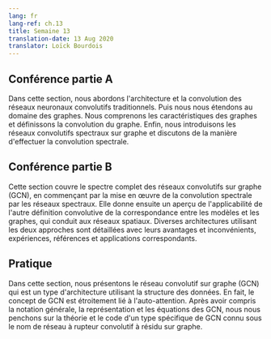 ```yaml
---
lang: fr
lang-ref: ch.13
title: Semaine 13
translation-date: 13 Aug 2020
translator: Loïck Bourdois
---
```


<!--
## Lecture part A


In this section, we discuss the architecture and convolution of traditional convolutional neural networks. Then we extend to the graph domain. We understand the characteristics of graph and define the graph convolution. Finally, we introduce spectral graph convolutional neural networks and discuss how to perform spectral convolution.
-->


## Conférence partie A

Dans cette section, nous abordons l'architecture et la convolution des réseaux neuronaux convolutifs traditionnels. Puis nous nous étendons au domaine des graphes. Nous comprenons les caractéristiques des graphes et définissons la convolution du graphe. Enfin, nous introduisons les réseaux convolutifs spectraux sur graphe et discutons de la manière d'effectuer la convolution spectrale.

<!--
## Lecture part B

This section covers the complete spectrum of Graph Convolutional Networks (GCNs), starting with the implementation of Spectral Convolution through Spectral Networks. It then provides insights on applicability of the other convolutional definition of Template Matching to graphs, leading to Spatial networks. Various architectures employing the two approaches are detailed out with their corresponding pros & cons, experiments, benchmarks and applications.
-->

## Conférence partie B

Cette section couvre le spectre complet des réseaux convolutifs sur graphe (GCN), en commençant par la mise en œuvre de la convolution spectrale par les réseaux spectraux. Elle donne ensuite un aperçu de l'applicabilité de l'autre définition convolutive de la correspondance entre les modèles et les graphes, qui conduit aux réseaux spatiaux. Diverses architectures utilisant les deux approches sont détaillées avec leurs avantages et inconvénients, expériences, références et applications correspondants.

<!--
## Practicum


In this section, we introduce Graph Convolutional Network (GCN) which is one type of architecture that utilizes the structure of data.  Actually, the concept of GCNs is closely related to self-attention. After understanding the general notation, representation and equations of GCN, we delve into the theory and code of a specific type of GCN known as Residual Gated GCN.
-->

## Pratique
Dans cette section, nous présentons le réseau convolutif sur graphe (GCN) qui est un type d'architecture utilisant la structure des données.  En fait, le concept de GCN est étroitement lié à l'auto-attention. Après avoir compris la notation générale, la représentation et les équations des GCN, nous nous penchons sur la théorie et le code d'un type spécifique de GCN connu sous le nom de réseau à rupteur convolutif à résidu sur graphe.
